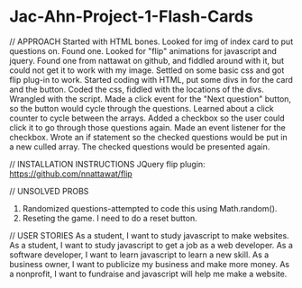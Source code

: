 # Jac-Ahn-Project-1-Flash-Cards


// APPROACH
Started with HTML bones. 
Looked for img of index card to put questions on. Found one.
Looked for "flip" animations for javascript and jquery. Found one from nattawat on github, and fiddled around with it, but could not get it to work with my image.
Settled on some basic css and got flip plug-in to work.
Started coding with HTML, put some divs in for the card and the button.
Coded the css, fiddled with the locations of the divs.
Wrangled with the script. Made a click event for the "Next question" button, so the button would cycle through the questions.
Learned about a click counter to cycle between the arrays. Added a checkbox so the user could click it to go through those questions again. Made an event listener for the checkbox. Wrote an if statement so the checked questions would be put in a new culled array. The checked questions would be presented again.

// INSTALLATION INSTRUCTIONS
JQuery flip plugin: https://github.com/nnattawat/flip

// UNSOLVED PROBS
1. Randomized questions-attempted to code this using Math.random().
2. Reseting the game. I need to do a reset button.

// USER STORIES
As a student, I want to study javascript to make websites.
As a student, I want to study javascript to get a job as a web developer.
As a software developer, I want to learn javascript to learn a new skill.
As a business owner, I want to publicize my business and make more money.
As a nonprofit, I want to fundraise and javascript will help me make a website.

